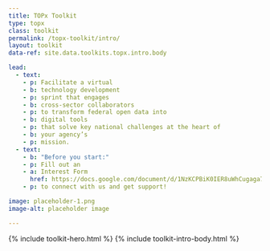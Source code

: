 ```yaml
---
title: TOPx Toolkit
type: topx
class: toolkit
permalink: /topx-toolkit/intro/
layout: toolkit
data-ref: site.data.toolkits.topx.intro.body

lead:
  - text:
    - p: Facilitate a virtual
    - b: technology development
    - p: sprint that engages
    - b: cross-sector collaborators
    - p: to transform federal open data into
    - b: digital tools
    - p: that solve key national challenges at the heart of
    - b: your agency’s
    - p: mission.
  - text:
    - b: "Before you start:"
    - p: Fill out an
    - a: Interest Form
      href: https://docs.google.com/document/d/1NzKCPBiK0IER8uWhCugaga7Iz_3NuvVEYpbuE6tcjpo/edit
    - p: to connect with us and get support!

image: placeholder-1.png
image-alt: placeholder image

---
```


{% include toolkit-hero.html %}
{% include toolkit-intro-body.html %}
